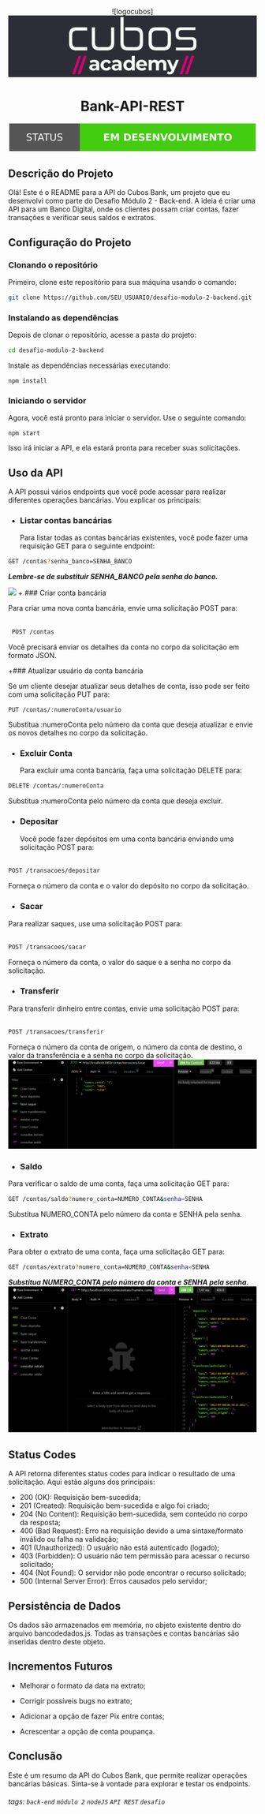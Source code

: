 <div align = "center">
  
![logocubos]<img src = "imagens/logocubos.png">
</div>

<h1 align="center">  Bank-API-REST </h1>
<p align="center">
  <img src="imagens/v1.svg"/>
</p>

## Descrição do Projeto

Olá! Este é o README para a API do Cubos Bank, um projeto que eu desenvolvi como parte do Desafio Módulo 2 - Back-end. A ideia é criar uma API para um Banco Digital, onde os clientes possam criar contas, fazer transações e verificar seus saldos e extratos.

## Configuração do Projeto
### Clonando o repositório

Primeiro, clone este repositório para sua máquina usando o comando:

```bash
git clone https://github.com/SEU_USUARIO/desafio-modulo-2-backend.git
 ```

### Instalando as dependências
Depois de clonar o repositório, acesse a pasta do projeto:

```bash
cd desafio-modulo-2-backend
```
Instale as dependências necessárias executando:

```
npm install
```
### Iniciando o servidor
Agora, você está pronto para iniciar o servidor. Use o seguinte comando:
```
npm start
```
Isso irá iniciar a API, e ela estará pronta para receber suas solicitações.

## Uso da API
A API possui vários endpoints que você pode acessar para realizar diferentes operações bancárias. Vou explicar os principais:

+ ### Listar contas bancárias
  
  Para listar todas as contas bancárias existentes, você pode fazer uma requisição GET para o seguinte endpoint:

```bash
GET /contas?senha_banco=SENHA_BANCO
````
  ***Lembre-se de substituir SENHA_BANCO pela senha do banco.***

<img src="imagens/print1.png">
+ ###  Criar conta bancária

  Para criar uma nova conta bancária, envie uma solicitação POST para:

```bash

 POST /contas
```

Você precisará enviar os detalhes da conta no corpo da solicitação em formato JSON.

+###  Atualizar usuário da conta bancária
   
  Se um cliente desejar atualizar seus detalhes de conta, isso pode ser feito com uma solicitação PUT para:

```
PUT /contas/:numeroConta/usuario
```
   Substitua :numeroConta pelo número da conta que deseja atualizar e envie os novos detalhes no corpo da solicitação.

+ ### Excluir Conta

  Para excluir uma conta bancária, faça uma solicitação DELETE para:

```bash
DELETE /contas/:numeroConta
```

Substitua :numeroConta pelo número da conta que deseja excluir.

+ ### Depositar
  
  Você pode fazer depósitos em uma conta bancária enviando uma solicitação POST para:

```bash

POST /transacoes/depositar
```

  Forneça o número da conta e o valor do depósito no corpo da solicitação.

+ ### Sacar
Para realizar saques, use uma solicitação POST para:

```bash

POST /transacoes/sacar
```
Forneça o número da conta, o valor do saque e a senha no corpo da solicitação.

+ ### Transferir
Para transferir dinheiro entre contas, envie uma solicitação POST para:

```bash

POST /transacoes/transferir
```
Forneça o número da conta de origem, o número da conta de destino, o valor da transferência e a senha no corpo da solicitação.
<img src="imagens/print2.png">
+ ### Saldo
Para verificar o saldo de uma conta, faça uma solicitação GET para:

```bash
GET /contas/saldo?numero_conta=NUMERO_CONTA&senha=SENHA
```
Substitua NUMERO_CONTA pelo número da conta e SENHA pela senha.

+ ### Extrato
Para obter o extrato de uma conta, faça uma solicitação GET para:

```bash
GET /contas/extrato?numero_conta=NUMERO_CONTA&senha=SENHA
```
***Substitua NUMERO_CONTA pelo número da conta e SENHA pela senha.***
<img src="imagens/print3.png">

## Status Codes
  
A API retorna diferentes status codes para indicar o resultado de uma solicitação. Aqui estão alguns dos principais:

- 200 (OK): Requisição bem-sucedida;
- 201 (Created): Requisição bem-sucedida e algo foi criado;
- 204 (No Content): Requisição bem-sucedida, sem conteúdo no corpo da resposta;
- 400 (Bad Request): Erro na requisição devido a uma sintaxe/formato inválido ou falha na validação;
- 401 (Unauthorized): O usuário não está autenticado (logado);
- 403 (Forbidden): O usuário não tem permissão para acessar o recurso solicitado;
- 404 (Not Found): O servidor não pode encontrar o recurso solicitado;
- 500 (Internal Server Error): Erros causados pelo servidor;
  
## Persistência de Dados
Os dados são armazenados em memória, no objeto existente dentro do arquivo bancodedados.js. Todas as transações e contas bancárias são inseridas dentro deste objeto.

## Incrementos Futuros

 - Melhorar o formato da data na extrato; 

 - Corrigir possíveis bugs no extrato;

-  Adicionar a opção de fazer Pix entre contas; 

 - Acrescentar a opção de conta poupança.

## Conclusão
Este é um resumo da API do Cubos Bank, que permite realizar operações bancárias básicas. Sinta-se à vontade para explorar e testar os endpoints. 

###### tags: `back-end` `módulo 2` `nodeJS` `API REST` `desafio`
